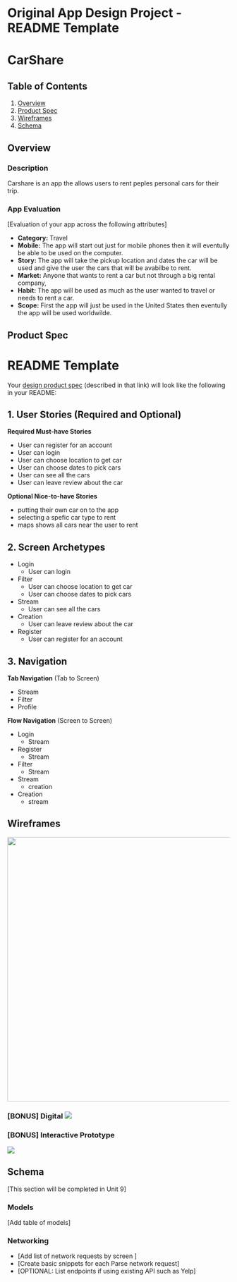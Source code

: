 Original App Design Project - README Template
===

# CarShare

## Table of Contents
1. [Overview](#Overview)
1. [Product Spec](#Product-Spec)
1. [Wireframes](#Wireframes)
2. [Schema](#Schema)

## Overview
### Description
Carshare is an app the allows users to rent peples personal cars for their trip.

### App Evaluation
[Evaluation of your app across the following attributes]
- **Category:** Travel
- **Mobile:** The app will start out just for mobile phones then it will eventully be able to be used on the computer. 
- **Story:** The app will take the pickup location and dates the car will be used and give the user the cars that will be avabilbe to rent.
- **Market:** Anyone that wants to rent a car but not through a big rental company, 
- **Habit:** The app will be used as much as the user wanted to travel or needs to rent a car. 
- **Scope:** First the app will just be used in the United States then eventully the app will be used worldwilde.

## Product Spec


# README Template

Your [design product spec](https://hackmd.io/s/H1wGpVUh7) (described in that link) will look like the following in your README:

## 1. User Stories (Required and Optional)

**Required Must-have Stories**

 * User can register for an account 
 * User can login 
 * User can choose location to get car 
 * User can choose dates to pick cars 
 * User can see all the cars 
 * User can leave review about the car
 

**Optional Nice-to-have Stories**

 * putting their own car on to the app
 * selecting a spefic car type to rent 
 * maps shows all cars near the user to rent 
 

## 2. Screen Archetypes

 * Login
     *  User can login 
 * Filter
     *  User can choose location to get car 
     * User can choose dates to pick cars 
 * Stream
     * User can see all the cars
 * Creation 
     * User can leave review about the car
 * Register
     * User can register for an account 
 
     

## 3. Navigation

**Tab Navigation** (Tab to Screen)

 * Stream
 * Filter 
 * Profile 

**Flow Navigation** (Screen to Screen)

 * Login
     * Stream 
 * Register
     * Stream
 * Filter 
     * Stream
 * Stream
     * creation
 * Creation 
     * stream 
 

## Wireframes
<img src="YOUR_WIREFRAME_IMAGE_URL" width=600>

### [BONUS] Digital ![](https://i.imgur.com/Au7cAxA.png)


### [BONUS] Interactive Prototype
![](https://i.imgur.com/3RKYtrL.gif)


## Schema 
[This section will be completed in Unit 9]
### Models
[Add table of models]
### Networking
- [Add list of network requests by screen ]
- [Create basic snippets for each Parse network request]
- [OPTIONAL: List endpoints if using existing API such as Yelp]
